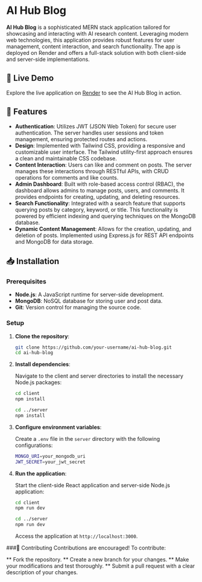 # AI Hub Blog

**AI Hub Blog** is a sophisticated MERN stack application tailored for showcasing and interacting with AI research content. Leveraging modern web technologies, this application provides robust features for user management, content interaction, and search functionality. The app is deployed on Render and offers a full-stack solution with both client-side and server-side implementations.

## 🚀 Live Demo

Explore the live application on [Render](mern-blog-app-ht5o.onrender.com) to see the AI Hub Blog in action.

## 🌟 Features

- **Authentication**: Utilizes JWT (JSON Web Token) for secure user authentication. The server handles user sessions and token management, ensuring protected routes and actions.
- **Design**: Implemented with Tailwind CSS, providing a responsive and customizable user interface. The Tailwind utility-first approach ensures a clean and maintainable CSS codebase.
- **Content Interaction**: Users can like and comment on posts. The server manages these interactions through RESTful APIs, with CRUD operations for comments and like counts.
- **Admin Dashboard**: Built with role-based access control (RBAC), the dashboard allows admins to manage posts, users, and comments. It provides endpoints for creating, updating, and deleting resources.
- **Search Functionality**: Integrated with a search feature that supports querying posts by category, keyword, or title. This functionality is powered by efficient indexing and querying techniques on the MongoDB database.
- **Dynamic Content Management**: Allows for the creation, updating, and deletion of posts. Implemented using Express.js for REST API endpoints and MongoDB for data storage.

## 📥 Installation

### Prerequisites

- **Node.js**: A JavaScript runtime for server-side development.
- **MongoDB**: NoSQL database for storing user and post data.
- **Git**: Version control for managing the source code.

### Setup

1. **Clone the repository**:

    ```bash
    git clone https://github.com/your-username/ai-hub-blog.git
    cd ai-hub-blog
    ```

2. **Install dependencies**:

    Navigate to the client and server directories to install the necessary Node.js packages:

    ```bash
    cd client
    npm install
    ```

    ```bash
    cd ../server
    npm install
    ```

3. **Configure environment variables**:

    Create a `.env` file in the `server` directory with the following configurations:

    ```bash
    MONGO_URI=your_mongodb_uri
    JWT_SECRET=your_jwt_secret
    ```

4. **Run the application**:

    Start the client-side React application and server-side Node.js application:

    ```bash
    cd client
    npm run dev
    ```

    ```bash
    cd ../server
    npm run dev
    ```

    Access the application at `http://localhost:3000`.

###🤝 Contributing
Contributions are encouraged! To contribute:

** Fork the repository.
** Create a new branch for your changes.
** Make your modifications and test thoroughly.
** Submit a pull request with a clear description of your changes.
